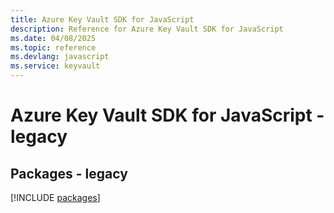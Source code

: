 ```yaml
---
title: Azure Key Vault SDK for JavaScript
description: Reference for Azure Key Vault SDK for JavaScript
ms.date: 04/08/2025
ms.topic: reference
ms.devlang: javascript
ms.service: keyvault
---
```

# Azure Key Vault SDK for JavaScript - legacy
## Packages - legacy
[!INCLUDE [packages](key-vault-index.md)]